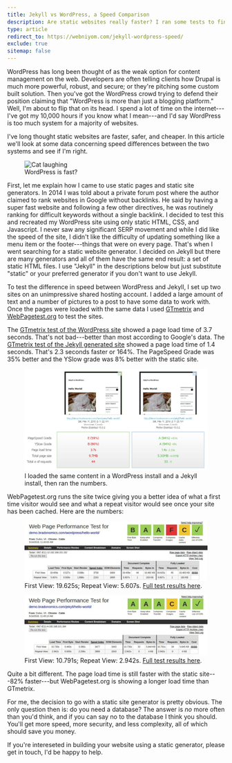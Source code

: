 ```yaml
---
title: Jekyll vs WordPress, a Speed Comparison
description: Are static websites really faster? I ran some tests to find out.
type: article
redirect_to: https://webniyom.com/jekyll-wordpress-speed/
exclude: true
sitemap: false
---
```


WordPress has long been thought of as the weak option for content management on the web. Developers are often telling clients how Drupal is much more powerful, robust, and secure; or they're pitching some custom built solution. Then you've got the WordPress crowd trying to defend their position claiming that "WordPress is more than just a blogging platform." Well, I'm about to flip that on its head. I spend a lot of time on the internet---I've got my 10,000 hours if you know what I mean---and I'd say WordPress is too much system for a majority of websites.

I've long thought static websites are faster, safer, and cheaper. In this article we'll look at some data concerning speed differences between the two systems and see if I'm right.

<figure class="caption">
  <img src="{{ '/images/hahaha-lulz.jpg' | absolute_url }}" alt="Cat laughing">
  <figcaption>WordPress is fast?</figcaption>
</figure>

First, let me explain how I came to use static pages and static site generators. In 2014 I was told about a private forum post where the author claimed to rank websites in Google without backlinks. He said by having a super fast website and following a few other directives, he was routinely ranking for difficult keywords without a single backlink. I decided to test this and recreated my WordPress site using only static HTML, CSS, and Javascript. I never saw any significant SERP movement and while I did like the speed of the site, I didn't like the difficulty of updating something like a menu item or the footer---things that were on every page. That's when I went searching for a static website generator. I decided on Jekyll but there are many generators and all of them have the same end result: a set of static HTML files. I use "Jekyll" in the descriptions below but just substitute "static" or your preferred generator if you don't want to use Jekyll.

To test the difference in speed between WordPress and Jekyll, I set up two sites on an unimpressive shared hosting account. I added a large amount of text and a number of pictures to a post to have some data to work with. Once the pages were loaded with the same data I used [GTmetrix](https://gtmetrix.com/) and [WebPagetest.org](http://www.webpagetest.org/) to test the sites.

The [GTmetrix test of the WordPress site](https://gtmetrix.com/reports/demo.bradonomics.com/0bYcDCXc) showed a page load time of 3.7 seconds. That's not bad---better than most according to Google's data. The [GTmetrix test of the Jekyll generated site](https://gtmetrix.com/reports/demo.bradonomics.com/RbLv2xkO) showed a page load time of 1.4 seconds. That's 2.3 seconds faster or 164%. The PageSpeed Grade was 35% better and the YSlow grade was 8% better with the static site.

<figure class="caption">
  <a href="/images/gtmetrix-wordpress-vs-jekyll.jpg"><img src="/images/gtmetrix-wordpress-vs-jekyll.jpg" alt="gt-metrics comparison"></a>
  <figcaption>I loaded the same content in a WordPress install and a Jekyll install, then ran the numbers.</figcaption>
</figure>

WebPagetest.org runs the site twice giving you a better idea of what a first time visitor would see and what a repeat visitor would see once your site has been cached. Here are the numbers:

<figure class="caption">
  <a href="/images/webpagetest-wordpress.jpg"><img src="/images/webpagetest-wordpress.jpg" alt="WordPress test on webpagetest.org"></a>
  <figcaption>First View: 19.625s; Repeat View: 5.607s. <a href="http://www.webpagetest.org/result/160514_A2_CJM/">Full test results here</a>.</figcaption>
</figure>

<figure class="caption">
  <a href="/images/webpagetest-jekyll.jpg"><img src="/images/webpagetest-jekyll.jpg" alt="Jekyll test on webpagetest.org"></a>
  <figcaption>First View: 10.791s; Repeat View: 2.942s. <a href="http://www.webpagetest.org/result/160514_XJ_CKT/">Full test results here</a>.</figcaption>
</figure>

Quite a bit different. The page load time is still faster with the static site---82% faster---but WebPagetest.org is showing a longer load time than GTmetrix.

For me, the decision to go with a static site generator is pretty obvious. The only question then is: do you need a database? The answer is *no* more often than you'd think, and if you can say no to the database I think you should. You'll get more speed, more security, and less complexity, all of which should save you money.

If you're intereseted in building your website using a static generator, please get in touch, I'd be happy to help.
